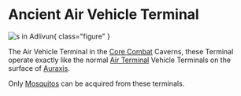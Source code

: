 # Ancient Air Vehicle Terminal

![s in
[Adlivun](../locations/Adlivun.md)](../images/AncientAirTerm.jpg){ class="figure" }

The Air Vehicle Terminal in the [Core Combat](Core_Combat.md) Caverns, these
Terminal operate exactly like the normal [Air Terminal](Air_Terminal.md) Vehicle
Terminals on the surface of [Auraxis](../locations/Auraxis.md).

Only [Mosquitos](../vehicles/Mosquito.md) can be acquired from these terminals.
